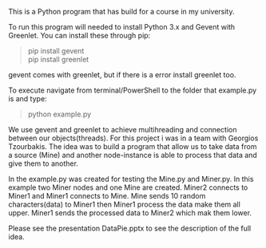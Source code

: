 This is a Python program that has build for a course in my university.

To run this program will needed to install Python 3.x and Gevent with Greenlet.
You can install these through pip:

> pip install gevent  
> pip install greenlet    

gevent comes with greenlet, but if there is a error install greenlet too.

To execute navigate from terminal/PowerShell to the folder that example.py is and type:

> python example.py


We use gevent and greenlet to achieve multihreading and connection between our objects(threads). 
For this project i was in a team with Georgios Tzourbakis.
The idea was to build a program that allow us to take data from a source (Mine) and another node-instance 
is able to process that data and give them to another.

In the example.py was created for testing the Mine.py and Miner.py. In this example two Miner nodes and one Mine 
are created. Miner2 connects to Miner1 and Miner1 connects to Mine. Mine sends 10 random characters(data) to Miner1
then Miner1 process the data make them all upper. Miner1 sends the processed data to Miner2 which mak them lower.

Please see the presentation DataPie.pptx to see the description of the full idea.


